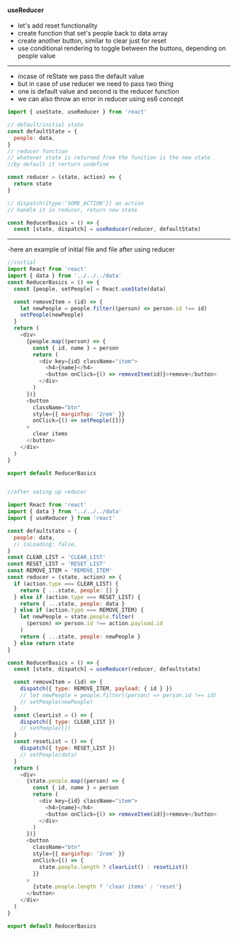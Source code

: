 #### useReducer

- let's add reset functionality
- create function that set's people back to data array
- create another button, similar to clear just for reset
- use conditional rendering to toggle between the buttons,
  depending on people value

---

- incase of reState we pass the default value
- but in case of use reducer we need to pass two thing
- one is default value and second is the reducer function
- we can also throw an error in reducer using es6 concept

```js
import { useState, useReducer } from 'react'

// default/initial state
const defaultState = {
  people: data,
}
// reducer function
// whatever state is returned from the function is the new state
//by default it rerturn undefine

const reducer = (state, action) => {
  return state
}

// dispatch({type:'SOME_ACTION'}) an action
// handle it in reducer, return new state

const ReducerBasics = () => {
  const [state, dispatch] = useReducer(reducer, defaultState)
```

---

-here an example of initial file and file after using reducer

```js
//initial
import React from 'react'
import { data } from '../../../data'
const ReducerBasics = () => {
  const [people, setPeople] = React.useState(data)

  const removeItem = (id) => {
    let newPeople = people.filter((person) => person.id !== id)
    setPeople(newPeople)
  }
  return (
    <div>
      {people.map((person) => {
        const { id, name } = person
        return (
          <div key={id} className="item">
            <h4>{name}</h4>
            <button onClick={() => removeItem(id)}>remove</button>
          </div>
        )
      })}
      <button
        className="btn"
        style={{ marginTop: '2rem' }}
        onClick={() => setPeople([])}
      >
        clear items
      </button>
    </div>
  )
}

export default ReducerBasics


//after seting up reducer

import React from 'react'
import { data } from '../../../data'
import { useReducer } from 'react'

const defaultstate = {
  people: data,
  // isLoading: false,
}
const CLEAR_LIST = 'CLEAR_LIST'
const RESET_LIST = 'RESET_LIST'
const REMOVE_ITEM = 'REMOVE_ITEM'
const reducer = (state, action) => {
  if (action.type === CLEAR_LIST) {
    return { ...state, people: [] }
  } else if (action.type === RESET_LIST) {
    return { ...state, people: data }
  } else if (action.type === REMOVE_ITEM) {
    let newPeople = state.people.filter(
      (person) => person.id !== action.payload.id
    )
    return { ...state, people: newPeople }
  } else return state
}

const ReducerBasics = () => {
  const [state, dispatch] = useReducer(reducer, defaultstate)

  const removeItem = (id) => {
    dispatch({ type: REMOVE_ITEM, payload: { id } })
    // let newPeople = people.filter((person) => person.id !== id)
    // setPeople(newPeople)
  }
  const clearList = () => {
    dispatch({ type: CLEAR_LIST })
    // setPeople([])
  }
  const resetList = () => {
    dispatch({ type: RESET_LIST })
    // setPeople(data)
  }
  return (
    <div>
      {state.people.map((person) => {
        const { id, name } = person
        return (
          <div key={id} className="item">
            <h4>{name}</h4>
            <button onClick={() => removeItem(id)}>remove</button>
          </div>
        )
      })}
      <button
        className="btn"
        style={{ marginTop: '2rem' }}
        onClick={() => {
          state.people.length ? clearList() : resetList()
        }}
      >
        {state.people.length ? 'clear items' : 'reset'}
      </button>
    </div>
  )
}

export default ReducerBasics

```
